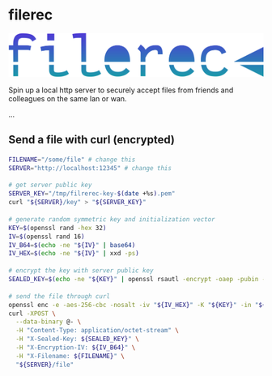 # filerec

![Filerec logo](/logo/filerec.svg)

Spin up a local http server to securely accept files from friends and colleagues on the same lan or wan.

...


## Send a file with curl (encrypted)

```bash
FILENAME="/some/file" # change this
SERVER="http://localhost:12345" # change this

# get server public key
SERVER_KEY="/tmp/filrerec-key-$(date +%s).pem"
curl "${SERVER}/key" > "${SERVER_KEY}"

# generate random symmetric key and initialization vector
KEY=$(openssl rand -hex 32)
IV=$(openssl rand 16)
IV_B64=$(echo -ne "${IV}" | base64)
IV_HEX=$(echo -ne "${IV}" | xxd -ps)

# encrypt the key with server public key
SEALED_KEY=$(echo -ne "${KEY}" | openssl rsautl -encrypt -oaep -pubin -inkey ${SERVER_KEY} | base64)

# send the file through curl
openssl enc -e -aes-256-cbc -nosalt -iv "${IV_HEX}" -K "${KEY}" -in "${FILENAME}" | \
curl -XPOST \
  --data-binary @- \
  -H "Content-Type: application/octet-stream" \
  -H "X-Sealed-Key: ${SEALED_KEY}" \
  -H "X-Encryption-IV: ${IV_B64}" \
  -H "X-Filename: ${FILENAME}" \
  "${SERVER}/file"
```
